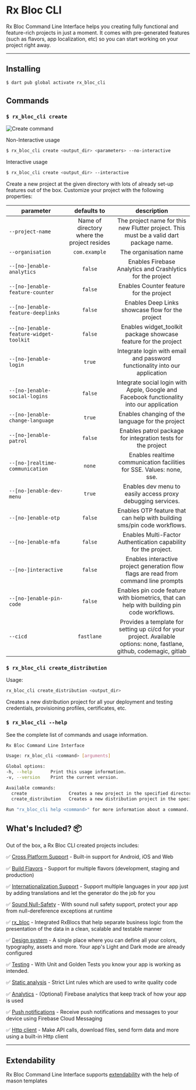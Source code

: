 # Rx Bloc CLI

Rx Bloc Command Line Interface helps you creating fully functional and feature-rich projects in just a moment. It comes with pre-generated features (such as flavors, app localization, etc) so you can start working on your project right away.

---

## Installing

```sh
$ dart pub global activate rx_bloc_cli
```

## Commands

### `$ rx_bloc_cli create`

![Create command][create_command_gif_lnk]

Non-Interactive usage
```sh
$ rx_bloc_cli create <output_dir> <parameters> --no-interactive
```

Interactive usage
```sh
$ rx_bloc_cli create <output_dir> --interactive
```

Create a new project at the given directory with lots of already set-up features out of the box. Customize your project with the following properties:


| parameter                              |                 defaults to                 |                                                       description                                                       |
|----------------------------------------|:-------------------------------------------:|:-----------------------------------------------------------------------------------------------------------------------:|
| `--project-name`                       | Name of directory where the project resides |                 The project name for this new Flutter project. This must be a valid dart package name.                  |
| `--organisation`                       |                `com.example`                |                                                  The organisation name                                                  |
| `--[no-]enable-analytics`              |                   `false`                   |                               Enables Firebase Analytics and Crashlytics for the project                                |
| `--[no-]enable-feature-counter`        |                   `false`                   |                                         Enables Counter feature for the project                                         |
| `--[no-]enable-feature-deeplinks`      |                   `false`                   |                                    Enables Deep Links showcase flow for the project                                     |
| `--[no-]enable-feature-widget-toolkit` |                   `false`                   |                             Enables widget_toolkit package showcase feature for the project                             |
| `--[no-]enable-login`                  |                   `true`                    |                       Integrate login with email and password functionality into our application                        |
| `--[no-]enable-social-logins`          |                   `false`                   |                Integrate social login with Apple, Google and Facebook functionality into our application                |
| `--[no-]enable-change-language`        |                   `true`                    |                                    Enables changing of the language for the project                                     |
| `--[no-]enable-patrol`                 |                   `false`                   |                              Enables patrol package for integration tests for the project                               |
| `--[no-]realtime-communication`        |                   `none`                    |                          Enables realtime communication facilities for SSE. Values: none, sse.                          |
| `--[no-]enable-dev-menu`               |                   `true`                    |                               Enables dev menu to easily access proxy debugging services.                               |
| `--[no-]enable-otp`                    |                   `false`                   |                         Enables OTP feature that can help with building sms/pin code workflows.                         |
| `--[no-]enable-mfa`                    |                   `false`                   |                             Enables Multi-Factor Authentication capability for the project.                             |
| `--[no-]interactive`                   |                   `false`                   |                  Enables interactive project generation flow flags are read from command line prompts                   |
| `--[no-]enable-pin-code`               |                   `false`                   |                Enables pin code feature with biometrics, that can help with building pin code workflows.                |
| `--cicd`                               |                 `fastlane`                  | Provides a template for setting up ci/cd for your project. Available options: none, fastlane, github, codemagic, gitlab |

### `$ rx_bloc_cli create_distribution`

Usage:

```sh
rx_bloc_cli create_distribution <output_dir>
```

Creates a new distribution project for all your deployment and testing credentials, provisioning profiles, certificates, etc.


### `$ rx_bloc_cli --help`

See the complete list of commands and usage information.

```sh
Rx Bloc Command Line Interface

Usage: rx_bloc_cli <command> [arguments]

Global options:
-h, --help       Print this usage information.
-v, --version    Print the current version.

Available commands:
  create				Creates a new project in the specified directory.
  create_distribution	Creates a new distribution project in the specified directory.

Run "rx_bloc_cli help <command>" for more information about a command.
```

## What's Included? 📦

Out of the box, a Rx Bloc CLI created projects includes:

✅ [Cross Platform Support][cross_platform_support_lnk] - Built-in support for Android, iOS and Web

✅ [Build Flavors][flutter_flavors_lnk] - Support for multiple flavors (development, staging and production)

✅ [Internationalization Support][localization_lnk] - Support multiple languages in your app just by adding translations and let the generator do the job for you

✅ [Sound Null-Safety][null_safety_lnk] - With sound null safety support, protect your app from null-dereference exceptions at runtime

✅ [rx_bloc][rx_bloc_lnk] - Integrated RxBlocs that help separate business logic from the presentation of the data in a clean, scalable and testable manner

✅ [Design system][design_system_lnk] - A single place where you can define all your colors, typography, assets and more. Your app's Light and Dark mode are already configured

✅ [Testing][testing_lnk] - With Unit and Golden Tests you know your app is working as intended.

✅ [Static analysis][static_analysis_lnk] - Strict Lint rules which are used to write quality code

✅ [Analytics][firebase_analytics_lnk] - (Optional) Firebase analytics that keep track of how your app is used

✅ [Push notifications][push_notifications_lnk] - Receive push notifications and messages to your device using Firebase Cloud Messaging

✅ [Http client][dio_http_client_lnk] - Make API calls, download files, send form data and more using a built-in Http client

---

## Extendability

Rx Bloc Command Line Interface supports [extendability] with the help of mason templates


[null_safety_lnk]: https://dart.dev/null-safety
[localization_lnk]: https://flutter.dev/docs/development/accessibility-and-localization/internationalization
[cross_platform_support_lnk]: https://flutter.dev/docs/development/tools/sdk/release-notes/supported-platforms
[flutter_flavors_lnk]: https://flutter.dev/docs/deployment/flavors
[rx_bloc_lnk]: https://pub.dev/packages/rx_bloc
[design_system_lnk]: https://uxdesign.cc/everything-you-need-to-know-about-design-systems-54b109851969
[testing_lnk]: https://flutter.dev/docs/testing
[static_analysis_lnk]: https://dart.dev/guides/language/analysis-options
[firebase_analytics_lnk]: https://pub.dev/packages/firebase_analytics
[push_notifications_lnk]: https://firebase.google.com/products/cloud-messaging/
[create_command_gif_lnk]: https://raw.githubusercontent.com/Prime-Holding/rx_bloc/develop/packages/rx_bloc_cli/doc/assets/rx_bloc_cli_create.gif
[dio_http_client_lnk]: https://pub.dev/packages/dio
[interceptors_lnk]: https://pub.dev/documentation/dio/latest/dio/Interceptor-class.html
[extendability]: /packages/rx_bloc_cli/mason_templates/README.md
